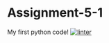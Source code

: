 # Assignment-5-1
My first python code!
 [![linter](https://github.com/Hannah-Jurewicz-Turner/Assignment-5-1/workflows/linter/badge.svg)](https://github.com/marketplace/actions/super-linter)

